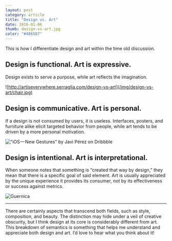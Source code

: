 ```yaml
---
layout: post
category: article
title: "Design vs. Art"
date: 2016-01-06
thumb: design-vs-art.jpg
color: "#486587"
---
```


This is how I differentiate design and art within the time old discussion.

## Design is functional. Art is expressive.

Design exists to serve a purpose, while art reflects the imagination.

![http://artiseverywhere.serraglia.com/design-vs-art](/img/design-vs-art/chair.jpg)

## Design is communicative. Art is personal.

If a design is not consumed by users, it is useless. Interfaces, posters, and furniture alike elicit targeted behavior from people, while art tends to be driven by a more personal motivation.

![“iOS — New Gestures” by Javi Pérez on Dribbble](/img/design-vs-art/iphone.gif)

## Design is intentional. Art is interpretational.

When someone notes that something is “created that way by design,” they mean that there is a specific goal of said element. Art is usually appreciated by the unique experience it provides its consumer, not by its effectiveness or success against metrics.

![Guernica](/img/design-vs-art/guernica.jpg)

---

There are certainly aspects that transcend both fields, such as style, composition, and beauty. The distinction may hide under a veil of creative obscurity, but I think design at its core is considerably different from art.
This breakdown of semantics is something that helps me understand and appreciate both design and art. I’d love to hear what you think about it!

